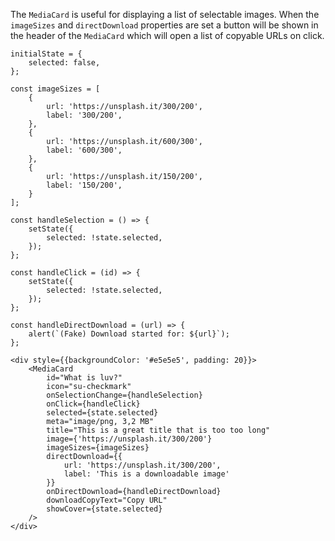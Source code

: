 The `MediaCard` is useful for displaying a list of selectable images. When the `imageSizes` and `directDownload`
properties are set a button will be shown in the header of the `MediaCard` which will open a list of copyable URLs on
click.

```
initialState = {
    selected: false,
};

const imageSizes = [
    {
        url: 'https://unsplash.it/300/200',
        label: '300/200',
    },
    {
        url: 'https://unsplash.it/600/300',
        label: '600/300',
    },
    {
        url: 'https://unsplash.it/150/200',
        label: '150/200',
    }
];

const handleSelection = () => {
    setState({
        selected: !state.selected,
    });
};

const handleClick = (id) => {
    setState({
        selected: !state.selected,
    });
};

const handleDirectDownload = (url) => {
    alert(`(Fake) Download started for: ${url}`);
};

<div style={{backgroundColor: '#e5e5e5', padding: 20}}>
    <MediaCard
        id="What is luv?"
        icon="su-checkmark"
        onSelectionChange={handleSelection}
        onClick={handleClick}
        selected={state.selected}
        meta="image/png, 3,2 MB"
        title="This is a great title that is too too long"
        image={'https://unsplash.it/300/200'}
        imageSizes={imageSizes}
        directDownload={{
            url: 'https://unsplash.it/300/200',
            label: 'This is a downloadable image'
        }}
        onDirectDownload={handleDirectDownload}
        downloadCopyText="Copy URL"
        showCover={state.selected}
    />
</div>
```
